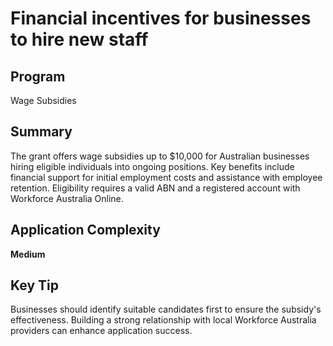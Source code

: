 # Financial incentives for businesses to hire new staff
  
## Program
Wage Subsidies

## Summary
The grant offers wage subsidies up to $10,000 for Australian businesses hiring eligible individuals into ongoing positions. Key benefits include financial support for initial employment costs and assistance with employee retention. Eligibility requires a valid ABN and a registered account with Workforce Australia Online.

## Application Complexity
**Medium**

## Key Tip
Businesses should identify suitable candidates first to ensure the subsidy's effectiveness. Building a strong relationship with local Workforce Australia providers can enhance application success.
